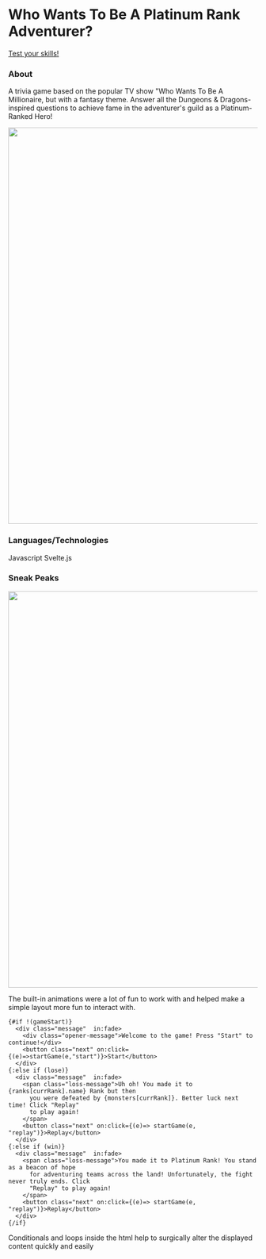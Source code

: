 # Who Wants To Be A Platinum Rank Adventurer?

[Test your skills!](https://chrisoney.github.io/who-wants-to-be-an-adventurer/)

### About

A trivia game based on the popular TV show "Who Wants To Be A Millionaire, but with a fantasy theme. Answer all the Dungeons & Dragons-inspired questions to achieve fame in the adventurer's guild as a Platinum-Ranked Hero!

<img src="./public/gifs/full-screen.png" width=800 height=auto>

### Languages/Technologies

Javascript
Svelte.js

### Sneak Peaks

<img src="./public/gifs/animations.gif" width=800 height=auto>

The built-in animations were a lot of fun to work with and helped make a simple layout more fun to interact with.


```
{#if !(gameStart)}
  <div class="message"  in:fade>
    <div class="opener-message">Welcome to the game! Press "Start" to continue!</div>
    <button class="next" on:click={(e)=>startGame(e,"start")}>Start</button>
  </div>
{:else if (lose)}
  <div class="message"  in:fade>
    <span class="loss-message">Uh oh! You made it to {ranks[currRank].name} Rank but then
      you were defeated by {monsters[currRank]}. Better luck next time! Click "Replay"
      to play again!
    </span>
    <button class="next" on:click={(e)=> startGame(e, "replay")}>Replay</button>
  </div>
{:else if (win)}
  <div class="message"  in:fade>
    <span class="loss-message">You made it to Platinum Rank! You stand as a beacon of hope
      for adventuring teams across the land! Unfortunately, the fight never truly ends. Click 
      "Replay" to play again!
    </span>
    <button class="next" on:click={(e)=> startGame(e, "replay")}>Replay</button>
  </div>
{/if}
```
Conditionals and loops inside the html help to surgically alter the displayed content quickly and easily

